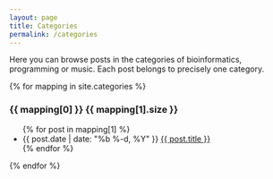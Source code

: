 ```yaml
---
layout: page
title: Categories
permalink: /categories
---
```

Here you can browse posts in the categories of bioinformatics, programming or music. Each post belongs to precisely one category.

{% for mapping in site.categories %}
<h3 id="{{ mapping[0] }}">{{ mapping[0] }} <span class="badge">{{ mapping[1].size }}</span></h3>
<ul class="link-list">
  {% for post in mapping[1] %}
    <li>
      <span class="post-meta">{{ post.date | date: "%b %-d, %Y" }}</span>
      <a class="post-link" href="{{ post.url | prepend: site.baseurl }}">{{ post.title }}</a>
    </li>
  {% endfor %}
</ul>
{% endfor %}
